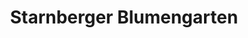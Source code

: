 ---
title: "Starnberger Blumengarten"
url: /starnberg/starnberger-blumengarten/
shop: Garten-Center
---